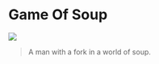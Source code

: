 # Game Of Soup

<img src="http://25.media.tumblr.com/tumblr_ln25q4EBa71qjo5ngo1_400.gif" />

> A man with a fork in a world of soup.
